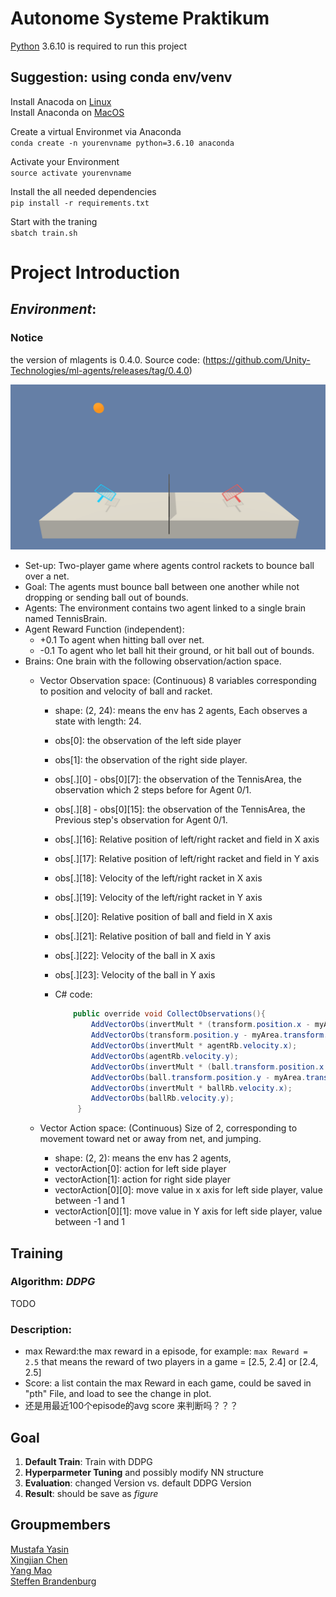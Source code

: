 # Autonome Systeme Praktikum
[Python](https://www.python.org/downloads/) 3.6.10 is required to run this project
## Suggestion: using conda env/venv
Install Anacoda on [Linux](https://docs.anaconda.com/anaconda/install/linux/)\
Install Anaconda on [MacOS](https://docs.anaconda.com/anaconda/install/mac-os/)

Create a virtual Environmet via Anaconda\
`conda create -n yourenvname python=3.6.10 anaconda`

Activate your Environment\
`source activate yourenvname`

Install the all needed dependencies\
`pip install -r requirements.txt`

Start with the traning\
`sbatch train.sh`


# Project Introduction

## *Environment*:
### Notice
the version of mlagents is 0.4.0. Source code: (https://github.com/Unity-Technologies/ml-agents/releases/tag/0.4.0)

![Tennis](img/tennis.png)


* Set-up: Two-player game where agents control rackets to bounce ball over a net. 
* Goal: The agents must bounce ball between one another while not dropping or sending ball out of bounds.
* Agents: The environment contains two agent linked to a single brain named TennisBrain. 
* Agent Reward Function (independent): 
    * +0.1 To agent when hitting ball over net.
    * -0.1 To agent who let ball hit their ground, or hit ball out of bounds.
* Brains: One brain with the following observation/action space.
    * Vector Observation space: (Continuous) 8 variables corresponding to position and velocity of ball and racket.  
        * shape: (2, 24): means the env has 2 agents, Each observes a state with length: 24. 
        * obs[0]: the observation of the left side player 
        * obs[1]: the observation of the right side player.
        * obs[.][0] - obs[0][7]: the observation of the TennisArea, the observation which 2 steps before for Agent 0/1.
        * obs[.][8] - obs[0][15]: the observation of the TennisArea, the Previous step's observation for Agent 0/1.
        * obs[.][16]:  Relative position of left/right racket and field in X axis
        * obs[.][17]:  Relative position of left/right racket and field in Y axis
        * obs[.][18]:  Velocity of the left/right racket in X axis
        * obs[.][19]:  Velocity of the left/right racket in Y axis
        * obs[.][20]:  Relative position of ball and field in X axis
        * obs[.][21]:  Relative position of ball and field in Y axis
        * obs[.][22]:  Velocity of the ball in X axis
        * obs[.][23]:  Velocity of the ball in Y axis
        * C# code:     
        
            ```java
                public override void CollectObservations(){
                    AddVectorObs(invertMult * (transform.position.x - myArea.transform.position.x));
                    AddVectorObs(transform.position.y - myArea.transform.position.y);
                    AddVectorObs(invertMult * agentRb.velocity.x);
                    AddVectorObs(agentRb.velocity.y);
                    AddVectorObs(invertMult * (ball.transform.position.x - myArea.transform.position.x));
                    AddVectorObs(ball.transform.position.y - myArea.transform.position.y);
                    AddVectorObs(invertMult * ballRb.velocity.x);
                    AddVectorObs(ballRb.velocity.y);
                 }
            ```
                      
    * Vector Action space: (Continuous) Size of 2, corresponding to movement toward net or away from net, and jumping.
         * shape: (2, 2):    means the env has 2 agents, 
         * vectorAction[0]: action for left side player
         * vectorAction[1]: action for right side player
         * vectorAction[0][0]: move value in x axis for left side player, value between -1 and 1
         * vectorAction[0][1]: move value in Y axis for left side player, value between -1 and 1
 
 
     
## Training
### Algorithm: *DDPG*
TODO

### Description:
* max Reward:the max reward in a episode, for example: `max Reward = 2.5` that means the reward of two players in a game = [2.5, 2.4] or [2.4, 2.5]
* Score: a list contain the max Reward in each game, could be saved in "pth" File, and load to see the change in plot.
* 还是用最近100个episode的avg score 来判断吗？？？

## Goal
1. **Default Train**: Train with DDPG 
2. **Hyperparmeter Tuning** and possibly modify NN structure
3. **Evaluation**: changed Version vs. default DDPG Version
4. **Result**: should be save as *figure*    
    

 
## Groupmembers
[Mustafa Yasin](https://github.com/MustafaYasin)\
[Xingjian Chen](https://github.com/marcchan)\
[Yang Mao](https://github.com/leo-mao)\
[Steffen Brandenburg](https://github.com/SteffenBr)
